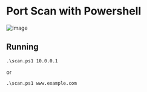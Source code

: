 # Port Scan with Powershell

![image](https://github.com/marcos-venicius/hacking-tools/assets/94018427/423d227b-3e4b-4e03-b4f2-ece0c5e2a9f7)

## Running

```console
.\scan.ps1 10.0.0.1
```
or
```console
.\scan.ps1 www.example.com
```
